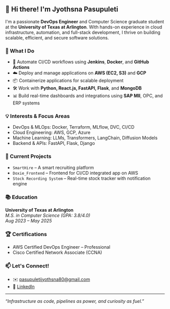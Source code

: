 ## 👋 Hi there! I'm Jyothsna Pasupuleti

I'm a passionate **DevOps Engineer** and Computer Science graduate student at the **University of Texas at Arlington**. With hands-on experience in cloud infrastructure, automation, and full-stack development, I thrive on building scalable, efficient, and secure software solutions.

### 🚀 What I Do
- 🔧 Automate CI/CD workflows using **Jenkins**, **Docker**, and **GitHub Actions**
- ☁️ Deploy and manage applications on **AWS (EC2, S3)** and **GCP**
- 📦 Containerize applications for scalable deployment
- 🛠️ Work with **Python, React.js, FastAPI, Flask**, and **MongoDB**
- 📊 Build real-time dashboards and integrations using **SAP MII**, OPC, and ERP systems

### 💡 Interests & Focus Areas
- DevOps & MLOps: Docker, Terraform, MLflow, DVC, CI/CD
- Cloud Engineering: AWS, GCP, Azure
- Machine Learning: LLMs, Transformers, LangChain, Diffusion Models
- Backend & APIs: FastAPI, Flask, Django

### 🧠 Current Projects
- `SmartHire` – A smart recruiting platform
- `Doxie_Frontend` – Frontend for CI/CD integrated app on AWS
- `Stock Recording System` – Real-time stock tracker with notification engine

### 📚 Education
**University of Texas at Arlington**  
_M.S. in Computer Science (GPA: 3.8/4.0)_  
_Aug 2023 – May 2025_

### 🏆 Certifications
- AWS Certified DevOps Engineer – Professional
- Cisco Certified Network Associate (CCNA)

### 📫 Let's Connect!
- ✉️ pasupuletijyothsna80@gmail.com
- 💼 [LinkedIn](https://www.linkedin.com/in/jyothsna-pasupuleti04/)

---

_“Infrastructure as code, pipelines as power, and curiosity as fuel.”_
